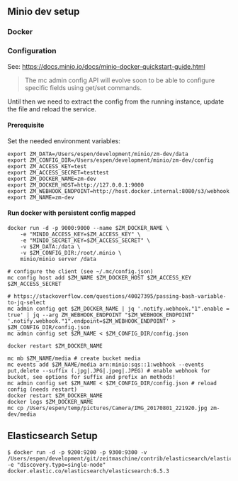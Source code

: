 ## Minio dev setup

### Docker

### Configuration

See: https://docs.minio.io/docs/minio-docker-quickstart-guide.html

> The mc admin config API will evolve soon to be able to configure specific fields using get/set commands.
 
Until then we need to extract the config from the running instance, update the file and reload the service. 

#### Prerequisite
Set the needed environment variables:
```
export ZM_DATA=/Users/espen/development/minio/zm-dev/data
export ZM_CONFIG_DIR=/Users/espen/development/minio/zm-dev/config
export ZM_ACCESS_KEY=test
export ZM_ACCESS_SECRET=testtest
export ZM_DOCKER_NAME=zm-dev
export ZM_DOCKER_HOST=http://127.0.0.1:9000
export ZM_WEBHOOK_ENDPOINT=http://host.docker.internal:8080/s3/webhook
export ZM_NAME=zm-dev
```

#### Run docker with persistent config mapped
```
docker run -d -p 9000:9000 --name $ZM_DOCKER_NAME \
    -e "MINIO_ACCESS_KEY=$ZM_ACCESS_KEY" \
    -e "MINIO_SECRET_KEY=$ZM_ACCESS_SECRET" \
    -v $ZM_DATA:/data \
    -v $ZM_CONFIG_DIR:/root/.minio \
    minio/minio server /data

# configure the client (see ~/.mc/config.json)
mc config host add $ZM_NAME $ZM_DOCKER_HOST $ZM_ACCESS_KEY $ZM_ACCESS_SECRET

# https://stackoverflow.com/questions/40027395/passing-bash-variable-to-jq-select
mc admin config get $ZM_DOCKER_NAME | jq '.notify.webhook."1".enable = true' | jq --arg ZM_WEBHOOK_ENDPOINT "$ZM_WEBHOOK_ENDPOINT" '.notify.webhook."1".endpoint=$ZM_WEBHOOK_ENDPOINT' > $ZM_CONFIG_DIR/config.json
mc admin config set $ZM_NAME < $ZM_CONFIG_DIR/config.json

docker restart $ZM_DOCKER_NAME

``` 

```
mc mb $ZM_NAME/media # create bucket media
mc events add $ZM_NAME/media arn:minio:sqs::1:webhook --events put,delete --suffix (.jpg|.JPG|.jpeg|.JPEG) # enable webhook for bucket, see options for suffix and prefix an methods!
mc admin config set $ZM_NAME < $ZM_CONFIG_DIR/config.json # reload config (needs restart)
docker restart $ZM_DOCKER_NAME
docker logs $ZM_DOCKER_NAME
mc cp /Users/espen/temp/pictures/Camera/IMG_20170801_221920.jpg zm-dev/media

```

## Elasticsearch Setup

```
$ docker run -d -p 9200:9200 -p 9300:9300 -v /Users/espen/development/git/zeitmaschine/contrib/elasticsearch/elasticsearch.yml:/usr/share/elasticsearch/config/elasticsearch.yml -e "discovery.type=single-node" docker.elastic.co/elasticsearch/elasticsearch:6.5.3
```